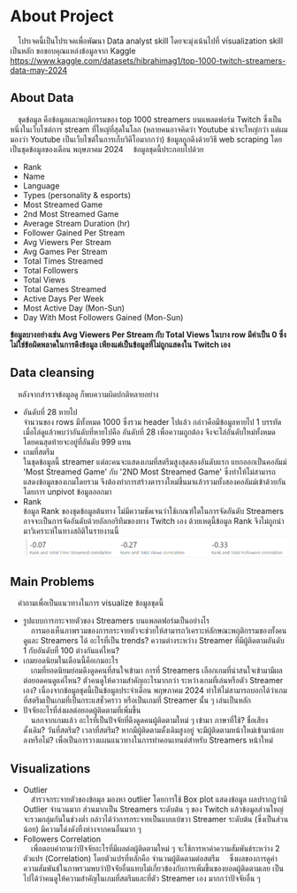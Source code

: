 # About Project
&emsp;โปรเจคนี้เป็นโปรเจคเพื่อพัฒนา Data analyst skill โดยจะมุ่งเน้นไปที่ visualization skill เป็นหลัก
ขอขอบคุณแหล่งข้อมูลจาก Kaggle https://www.kaggle.com/datasets/hibrahimag1/top-1000-twitch-streamers-data-may-2024

## About Data
&emsp;ชุดข้อมูล คือข้อมูลและพฤติกรรมของ top 1000 streamers บนแพลตฟอร์ม Twitch ซึ่งเป็นหนึ่งในเว็บไซต์การ stream ที่ใหญ่ที่สุดในโลก (หลายคนอาจคิดว่า Youtube น่าจะใหญ่กว่า แต่ผมมองว่า Youtube เป็นเว็บไซต์ในการเก็บวิดีโอมากกว่า) ข้อมูลถูกดึงด้วยวิธี web scraping โดยเป็นชุดข้อมูลของเดือน พฤษภาคม 2024
&emsp;ข้อมูลชุดนี้ประกอบไปด้วย
- Rank
- Name
- Language
- Types (personality & esports) 
- Most Streamed Game
- 2nd Most Streamed Game
- Average Stream Duration (hr)
- Follower Gained Per Stream
- Avg Viewers Per Stream
- Avg Games Per Stream
- Total Times Streamed
- Total Followers
- Total Views
- Total Games Streamed
- Active Days Per Week
- Most Active Day (Mon-Sun)
- Day With Most Followers Gained (Mon-Sun)

**ข้อมูลบางอย่างเช่น Avg Viewers Per Stream กับ Total Views ในบาง row มีค่าเป็น 0 ซึ่งไม่ใช่ข้อผิดพลาดในการดึงข้อมูล เพียงแต่เป็นข้อมูลที่ไม่ถูกแสดงใน Twitch เอง**

## Data cleansing
&emsp;หลังจากสำรวจข้อมูลดู ก็พบความผิดปกติหลายอย่าง
- อันดับที่ 28 หายไป<br/>
จำนวนของ rows มีทั้งหมด 1000 ซึ่งรวม header ไปแล้ว กล่าวคือมีข้อมูลหายไป 1 บรรทัด เมื่อไล่ดูแล้วพบว่าอันดับที่หายไปคือ อันดับที่ 28 เพื่อความถูกต้อง จึงจะไล่อันดับใหม่ทั้งหมด โดยคนสุดท้ายจะอยู่ที่อันดับ 999 แทน
- เกมที่สตรีม<br/>
ในชุดข้อมูลนี้ streamer แต่ละคนจะแสดงเกมที่สตรีมสูงสุดสองอันดับแรก แยกออกเป็นคอลัมม์ 'Most Streamed Game' กับ '2ND Most Streamed Game' ซึ่งทำให้ไม่สามารถแสดงข้อมูลของเกมโดยรวม จึงต้องทำการสร้างตารางใหม่ขึ้นมาแล้วรวมทั้งสองคอลัมม์เข้าด้วยกันโดยการ unpivot ข้อมูลออกมา
- Rank<br/>
ข้อมูล Rank ของชุดข้อมูลต้นทาง ไม่มีความชัดเจนว่าใช้เกณฑ์ใดในการจัดอันดับ Streamers อาจจะเป็นการจัดอันดับด้วยอัลกอริทึมของทาง Twitch เอง ด้วยเหตุนี้ข้อมูล Rank จึงไม่ถูกนำมาวิเคราะห์ในทางสถิติในรายงานนี้
![Rank_Correlation](./Asset/Rank_Correlation.png)

## Main Problems
&emsp;คำถามเพื่อเป็นแนวทางในการ visualize ข้อมูลชุดนี้
- รูปแบบการกระจายตัวของ Streamers บนแพลตฟอร์มเป็นอย่างไร<br/>
&emsp;การมองเห็นภาพรวมของการกระจายตัวจะช่วยให้สามารถวิเคราะห์ลักษณะพฤติกรรมของทั้งคนดูและ Streamers ได้ อะไรที่เป็น trends? ความต่างระหว่าง Streamer ที่มีผู้ติดตามอันดับ 1 กับอันดับที่ 100 ต่างกันแค่ไหน? 
- เกมยอดนิยมในเดือนนี้คือเกมอะไร<br/>
&emsp;เกมที่ยอดนิยมย่อมดึงดูดคนที่สนใจเข้ามา การที่ Streamers เลือกเกมที่น่าสนใจเข้ามามีผลต่อยอดคนดูแค่ไหน? ตัวคนดูให้ความสำคัญอะไรมากกว่า ระหว่างเกมที่เล่นหรือตัว Streamer เอง? เนื่องจากข้อมูลชุดนี้เป็นข้อมูลประจำเดือน พฤษภาคม 2024 ทำให้ไม่สามารถบอกได้ว่าเกมที่สตรีมเป็นเกมที่เป็นกระแสชั่วคราว หรือเป็นเกมที่ Streamer นั้น ๆ เล่นเป็นหลัก
- ปัจจัยอะไรที่ส่งผลต่อยอดผู้ติดตามที่เพิ่มขึ้น<br/>
&emsp;นอกจากเกมแล้ว อะไรที่เป็นปัจจัยที่ดึงดูดคนผู้ติดตามใหม่ ๆ เข้ามา ภาษาที่ใช้? ชื่อเสียงดั้งเดิม? วันที่สตรีม? เวลาที่สตรีม? หากมีผู้ติดตามดั้งเดิมสูงอยู่ จะมีผู้ติดตามหน้าใหม่เข้ามาน้อยลงหรือไม่? เพื่อเป็นการวางแผนแนวทางในการทำคอนเทนต์สำหรับ Streamers หน้าใหม่

## Visualizations
- Outlier<br/>
&emsp;สำรวจกระจายตัวของข้อมุล มองหา outlier โดยการใช้ Box plot แสดงข้อมูล
ผลปรากฎว่ามี Outlier จำนวนมาก ส่วนมากเป็น Streamers ระดับต้น ๆ ของ Twitch แล้วข้อมูลส่วนใหญ่จะรวมกลุ่มกันในช่วงต่ำ กล่าวได้ว่าการกระจายเป็นแบบเบ้ขวา Streamer ระดับต้น (ซึ่งเป็นส่วนน้อย) มีความโด่งดังทิ้งห่างจากคนอื่นมาก ๆ
- Followers Correlation<br/>
&emsp;เพื่อตอบคำถามว่าปัจจัยอะไรที่มีผลต่อผู้ติดตามใหม่ ๆ จะใช้การหาค่าความสัมพันธ์ระหว่าง 2 ตัวแปร (Correlation) โดยตัวแปรที่หลักคือ จำนวนผู้ติดตามต่อสตรีม
&emsp;ซึ่งผลของการดูค่าความสัมพันธ์ในภาพรวมพบว่าปัจจัยอื่นแทบไม่เกี่ยวข้องกับการเพิ่มขึ้นของยอดผู้ติดตามเลย เป็นไปได้ว่าคนดูให้ความสำคัญในเกมที่สตรีมและที่ตัว Streamer เอง มากกว่าปัจจัยอื่น ๆ
